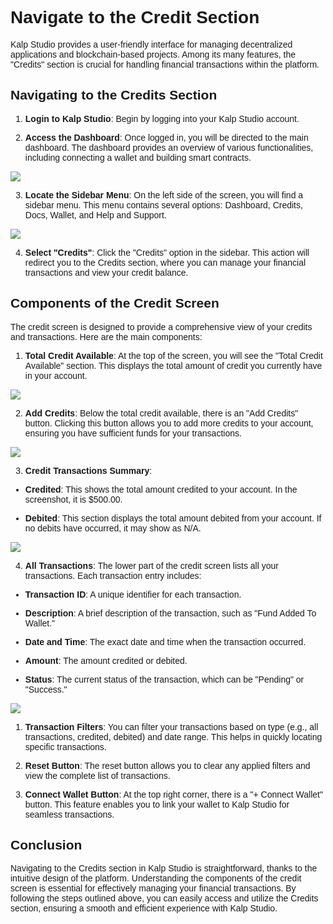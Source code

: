 <style>  body { font-family: "Source Sans 3", sans-serif!important; }</style>

<link  href="https://fonts.googleapis.com/css2?family=Source+Sans+3:ital,wght@0,200..900;1,200..900&display=swap"  rel="stylesheet">  <link  rel="stylesheet"  href="https://fonts.googleapis.com/icon?family=Material+Icons">

# **Navigate to the Credit Section**

Kalp Studio provides a user-friendly interface for managing decentralized applications and blockchain-based projects. Among its many features, the "Credits" section is crucial for handling financial transactions within the platform.

## Navigating to the Credits Section

1.  **Login to Kalp Studio**: Begin by logging into your Kalp Studio account.
    
2.  **Access the Dashboard**: Once logged in, you will be directed to the main dashboard. The dashboard provides an overview of various functionalities, including connecting a wallet and building smart contracts.

![](https://docs.kalp.studio/~gitbook/image?url=https%3A%2F%2F1148605496-files.gitbook.io%2F%7E%2Ffiles%2Fv0%2Fb%2Fgitbook-x-prod.appspot.com%2Fo%2Fspaces%252F4gkv2XhY4CmWY6Vp0djW%252Fuploads%252F7zxa767sB039BsV1Cjqg%252Fimage.png%3Falt%3Dmedia%26token%3D309bc528-6fe5-4a43-ace7-45debf08a96a&width=768&dpr=4&quality=100&sign=6f91254b&sv=1)

3.  **Locate the Sidebar Menu**: On the left side of the screen, you will find a sidebar menu. This menu contains several options: Dashboard, Credits, Docs, Wallet, and Help and Support.

![](https://docs.kalp.studio/~gitbook/image?url=https%3A%2F%2F1148605496-files.gitbook.io%2F%7E%2Ffiles%2Fv0%2Fb%2Fgitbook-x-prod.appspot.com%2Fo%2Fspaces%252F4gkv2XhY4CmWY6Vp0djW%252Fuploads%252F4BrFu2j0XRPNcKqdoweL%252Fimage.png%3Falt%3Dmedia%26token%3D6e26014c-63de-4f48-bf15-582c28b482c9&width=768&dpr=4&quality=100&sign=ec0484ce&sv=1)

4.  **Select "Credits"**: Click the "Credits" option in the sidebar. This action will redirect you to the Credits section, where you can manage your financial transactions and view your credit balance.
    

## Components of the Credit Screen

The credit screen is designed to provide a comprehensive view of your credits and transactions. Here are the main components:

1.  **Total Credit Available**: At the top of the screen, you will see the "Total Credit Available" section. This displays the total amount of credit you currently have in your account.

![](https://docs.kalp.studio/~gitbook/image?url=https%3A%2F%2F1148605496-files.gitbook.io%2F%7E%2Ffiles%2Fv0%2Fb%2Fgitbook-x-prod.appspot.com%2Fo%2Fspaces%252F4gkv2XhY4CmWY6Vp0djW%252Fuploads%252FoEdKcO9sUoCPRzzCsLkA%252Fimage.png%3Falt%3Dmedia%26token%3Dfb9491ea-d5d8-4765-9001-27932c28b8c5&width=768&dpr=4&quality=100&sign=3cb09676&sv=1)

2.  **Add Credits**: Below the total credit available, there is an "Add Credits" button. Clicking this button allows you to add more credits to your account, ensuring you have sufficient funds for your transactions.

![](https://docs.kalp.studio/~gitbook/image?url=https%3A%2F%2F1148605496-files.gitbook.io%2F%7E%2Ffiles%2Fv0%2Fb%2Fgitbook-x-prod.appspot.com%2Fo%2Fspaces%252F4gkv2XhY4CmWY6Vp0djW%252Fuploads%252FA4izi2UEBK9OstByZjyI%252Fimage.png%3Falt%3Dmedia%26token%3Df48988e3-aefb-48bf-8c38-20d29ab6dad1&width=768&dpr=4&quality=100&sign=17048489&sv=1)

3.  **Credit Transactions Summary**:
    

-   **Credited**: This shows the total amount credited to your account. In the screenshot, it is $500.00.
    
-   **Debited**: This section displays the total amount debited from your account. If no debits have occurred, it may show as N/A.

![](https://docs.kalp.studio/~gitbook/image?url=https%3A%2F%2F1148605496-files.gitbook.io%2F%7E%2Ffiles%2Fv0%2Fb%2Fgitbook-x-prod.appspot.com%2Fo%2Fspaces%252F4gkv2XhY4CmWY6Vp0djW%252Fuploads%252Fh9EylGIsoItrK7x0QjpR%252Fimage.png%3Falt%3Dmedia%26token%3D321e830c-eab9-4e9e-a55a-835fe6cc265a&width=768&dpr=4&quality=100&sign=a81a33fb&sv=1)

4.  **All Transactions**: The lower part of the credit screen lists all your transactions. Each transaction entry includes:
    

-   **Transaction ID**: A unique identifier for each transaction.
    
-   **Description**: A brief description of the transaction, such as "Fund Added To Wallet."
    
-   **Date and Time**: The exact date and time when the transaction occurred.
    
-   **Amount**: The amount credited or debited.
    
-   **Status**: The current status of the transaction, which can be "Pending" or "Success."

![](https://docs.kalp.studio/~gitbook/image?url=https%3A%2F%2F1148605496-files.gitbook.io%2F%7E%2Ffiles%2Fv0%2Fb%2Fgitbook-x-prod.appspot.com%2Fo%2Fspaces%252F4gkv2XhY4CmWY6Vp0djW%252Fuploads%252F3ld9k03yvJrcnl7aUaUi%252Fimage.png%3Falt%3Dmedia%26token%3D6ff94e5c-6254-4328-831e-eb1c28b5aca6&width=768&dpr=4&quality=100&sign=a67574a2&sv=1)

1.  **Transaction Filters**: You can filter your transactions based on type (e.g., all transactions, credited, debited) and date range. This helps in quickly locating specific transactions.
    
2.  **Reset Button**: The reset button allows you to clear any applied filters and view the complete list of transactions.
    
3.  **Connect Wallet Button**: At the top right corner, there is a "+ Connect Wallet" button. This feature enables you to link your wallet to Kalp Studio for seamless transactions.
    

## Conclusion

Navigating to the Credits section in Kalp Studio is straightforward, thanks to the intuitive design of the platform. Understanding the components of the credit screen is essential for effectively managing your financial transactions. By following the steps outlined above, you can easily access and utilize the Credits section, ensuring a smooth and efficient experience with Kalp Studio.